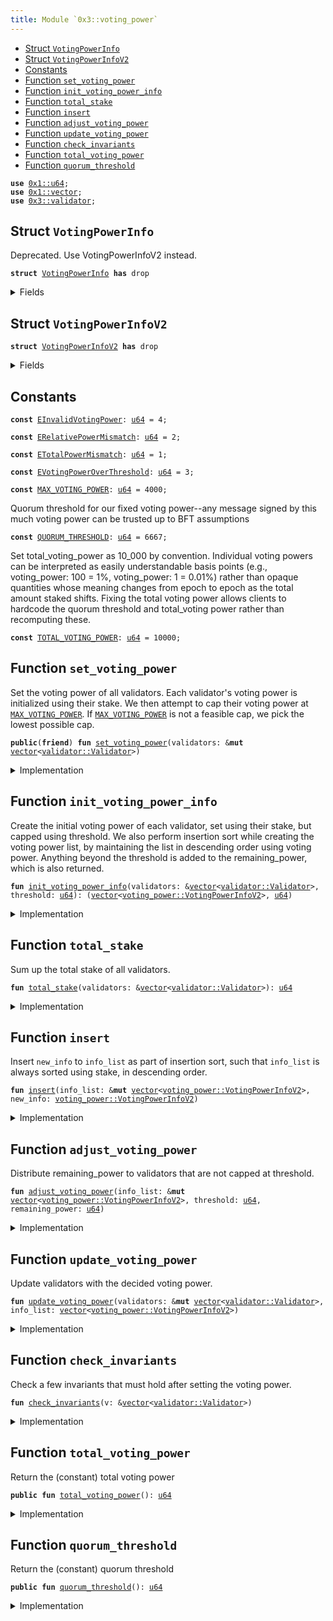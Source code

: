 ```yaml
---
title: Module `0x3::voting_power`
---
```




-  [Struct `VotingPowerInfo`](#0x3_voting_power_VotingPowerInfo)
-  [Struct `VotingPowerInfoV2`](#0x3_voting_power_VotingPowerInfoV2)
-  [Constants](#@Constants_0)
-  [Function `set_voting_power`](#0x3_voting_power_set_voting_power)
-  [Function `init_voting_power_info`](#0x3_voting_power_init_voting_power_info)
-  [Function `total_stake`](#0x3_voting_power_total_stake)
-  [Function `insert`](#0x3_voting_power_insert)
-  [Function `adjust_voting_power`](#0x3_voting_power_adjust_voting_power)
-  [Function `update_voting_power`](#0x3_voting_power_update_voting_power)
-  [Function `check_invariants`](#0x3_voting_power_check_invariants)
-  [Function `total_voting_power`](#0x3_voting_power_total_voting_power)
-  [Function `quorum_threshold`](#0x3_voting_power_quorum_threshold)


<pre><code><b>use</b> <a href="../move-stdlib/u64.md#0x1_u64">0x1::u64</a>;
<b>use</b> <a href="../move-stdlib/vector.md#0x1_vector">0x1::vector</a>;
<b>use</b> <a href="validator.md#0x3_validator">0x3::validator</a>;
</code></pre>



<a name="0x3_voting_power_VotingPowerInfo"></a>

## Struct `VotingPowerInfo`

Deprecated. Use VotingPowerInfoV2 instead.


<pre><code><b>struct</b> <a href="voting_power.md#0x3_voting_power_VotingPowerInfo">VotingPowerInfo</a> <b>has</b> drop
</code></pre>



<details>
<summary>Fields</summary>


<dl>
<dt>
<code>validator_index: <a href="../move-stdlib/u64.md#0x1_u64">u64</a></code>
</dt>
<dd>

</dd>
<dt>
<code><a href="voting_power.md#0x3_voting_power">voting_power</a>: <a href="../move-stdlib/u64.md#0x1_u64">u64</a></code>
</dt>
<dd>

</dd>
</dl>


</details>

<a name="0x3_voting_power_VotingPowerInfoV2"></a>

## Struct `VotingPowerInfoV2`



<pre><code><b>struct</b> <a href="voting_power.md#0x3_voting_power_VotingPowerInfoV2">VotingPowerInfoV2</a> <b>has</b> drop
</code></pre>



<details>
<summary>Fields</summary>


<dl>
<dt>
<code>validator_index: <a href="../move-stdlib/u64.md#0x1_u64">u64</a></code>
</dt>
<dd>

</dd>
<dt>
<code><a href="voting_power.md#0x3_voting_power">voting_power</a>: <a href="../move-stdlib/u64.md#0x1_u64">u64</a></code>
</dt>
<dd>

</dd>
<dt>
<code>stake: <a href="../move-stdlib/u64.md#0x1_u64">u64</a></code>
</dt>
<dd>

</dd>
</dl>


</details>

<a name="@Constants_0"></a>

## Constants


<a name="0x3_voting_power_EInvalidVotingPower"></a>



<pre><code><b>const</b> <a href="voting_power.md#0x3_voting_power_EInvalidVotingPower">EInvalidVotingPower</a>: <a href="../move-stdlib/u64.md#0x1_u64">u64</a> = 4;
</code></pre>



<a name="0x3_voting_power_ERelativePowerMismatch"></a>



<pre><code><b>const</b> <a href="voting_power.md#0x3_voting_power_ERelativePowerMismatch">ERelativePowerMismatch</a>: <a href="../move-stdlib/u64.md#0x1_u64">u64</a> = 2;
</code></pre>



<a name="0x3_voting_power_ETotalPowerMismatch"></a>



<pre><code><b>const</b> <a href="voting_power.md#0x3_voting_power_ETotalPowerMismatch">ETotalPowerMismatch</a>: <a href="../move-stdlib/u64.md#0x1_u64">u64</a> = 1;
</code></pre>



<a name="0x3_voting_power_EVotingPowerOverThreshold"></a>



<pre><code><b>const</b> <a href="voting_power.md#0x3_voting_power_EVotingPowerOverThreshold">EVotingPowerOverThreshold</a>: <a href="../move-stdlib/u64.md#0x1_u64">u64</a> = 3;
</code></pre>



<a name="0x3_voting_power_MAX_VOTING_POWER"></a>



<pre><code><b>const</b> <a href="voting_power.md#0x3_voting_power_MAX_VOTING_POWER">MAX_VOTING_POWER</a>: <a href="../move-stdlib/u64.md#0x1_u64">u64</a> = 4000;
</code></pre>



<a name="0x3_voting_power_QUORUM_THRESHOLD"></a>

Quorum threshold for our fixed voting power--any message signed by this much voting power can be trusted
up to BFT assumptions


<pre><code><b>const</b> <a href="voting_power.md#0x3_voting_power_QUORUM_THRESHOLD">QUORUM_THRESHOLD</a>: <a href="../move-stdlib/u64.md#0x1_u64">u64</a> = 6667;
</code></pre>



<a name="0x3_voting_power_TOTAL_VOTING_POWER"></a>

Set total_voting_power as 10_000 by convention. Individual voting powers can be interpreted
as easily understandable basis points (e.g., voting_power: 100 = 1%, voting_power: 1 = 0.01%) rather than
opaque quantities whose meaning changes from epoch to epoch as the total amount staked shifts.
Fixing the total voting power allows clients to hardcode the quorum threshold and total_voting power rather
than recomputing these.


<pre><code><b>const</b> <a href="voting_power.md#0x3_voting_power_TOTAL_VOTING_POWER">TOTAL_VOTING_POWER</a>: <a href="../move-stdlib/u64.md#0x1_u64">u64</a> = 10000;
</code></pre>



<a name="0x3_voting_power_set_voting_power"></a>

## Function `set_voting_power`

Set the voting power of all validators.
Each validator's voting power is initialized using their stake. We then attempt to cap their voting power
at <code><a href="voting_power.md#0x3_voting_power_MAX_VOTING_POWER">MAX_VOTING_POWER</a></code>. If <code><a href="voting_power.md#0x3_voting_power_MAX_VOTING_POWER">MAX_VOTING_POWER</a></code> is not a feasible cap, we pick the lowest possible cap.


<pre><code><b>public</b>(<b>friend</b>) <b>fun</b> <a href="voting_power.md#0x3_voting_power_set_voting_power">set_voting_power</a>(validators: &<b>mut</b> <a href="../move-stdlib/vector.md#0x1_vector">vector</a>&lt;<a href="validator.md#0x3_validator_Validator">validator::Validator</a>&gt;)
</code></pre>



<details>
<summary>Implementation</summary>


<pre><code><b>public</b>(package) <b>fun</b> <a href="voting_power.md#0x3_voting_power_set_voting_power">set_voting_power</a>(validators: &<b>mut</b> <a href="../move-stdlib/vector.md#0x1_vector">vector</a>&lt;Validator&gt;) {
    // If threshold_pct is too small, it's possible that even when all validators reach the threshold we still don't
    // have 100%. So we bound the threshold_pct <b>to</b> be always enough <b>to</b> find a solution.
    <b>let</b> threshold = <a href="voting_power.md#0x3_voting_power_TOTAL_VOTING_POWER">TOTAL_VOTING_POWER</a>.<b>min</b>(
        <a href="voting_power.md#0x3_voting_power_MAX_VOTING_POWER">MAX_VOTING_POWER</a>.max(<a href="voting_power.md#0x3_voting_power_TOTAL_VOTING_POWER">TOTAL_VOTING_POWER</a>.divide_and_round_up(validators.length())),
    );
    <b>let</b> (<b>mut</b> info_list, remaining_power) = <a href="voting_power.md#0x3_voting_power_init_voting_power_info">init_voting_power_info</a>(validators, threshold);
    <a href="voting_power.md#0x3_voting_power_adjust_voting_power">adjust_voting_power</a>(&<b>mut</b> info_list, threshold, remaining_power);
    <a href="voting_power.md#0x3_voting_power_update_voting_power">update_voting_power</a>(validators, info_list);
    <a href="voting_power.md#0x3_voting_power_check_invariants">check_invariants</a>(validators);
}
</code></pre>



</details>

<a name="0x3_voting_power_init_voting_power_info"></a>

## Function `init_voting_power_info`

Create the initial voting power of each validator, set using their stake, but capped using threshold.
We also perform insertion sort while creating the voting power list, by maintaining the list in
descending order using voting power.
Anything beyond the threshold is added to the remaining_power, which is also returned.


<pre><code><b>fun</b> <a href="voting_power.md#0x3_voting_power_init_voting_power_info">init_voting_power_info</a>(validators: &<a href="../move-stdlib/vector.md#0x1_vector">vector</a>&lt;<a href="validator.md#0x3_validator_Validator">validator::Validator</a>&gt;, threshold: <a href="../move-stdlib/u64.md#0x1_u64">u64</a>): (<a href="../move-stdlib/vector.md#0x1_vector">vector</a>&lt;<a href="voting_power.md#0x3_voting_power_VotingPowerInfoV2">voting_power::VotingPowerInfoV2</a>&gt;, <a href="../move-stdlib/u64.md#0x1_u64">u64</a>)
</code></pre>



<details>
<summary>Implementation</summary>


<pre><code><b>fun</b> <a href="voting_power.md#0x3_voting_power_init_voting_power_info">init_voting_power_info</a>(
    validators: &<a href="../move-stdlib/vector.md#0x1_vector">vector</a>&lt;Validator&gt;,
    threshold: <a href="../move-stdlib/u64.md#0x1_u64">u64</a>,
): (<a href="../move-stdlib/vector.md#0x1_vector">vector</a>&lt;<a href="voting_power.md#0x3_voting_power_VotingPowerInfoV2">VotingPowerInfoV2</a>&gt;, <a href="../move-stdlib/u64.md#0x1_u64">u64</a>) {
    <b>let</b> total_stake = <a href="voting_power.md#0x3_voting_power_total_stake">total_stake</a>(validators);
    <b>let</b> <b>mut</b> i = 0;
    <b>let</b> len = validators.length();
    <b>let</b> <b>mut</b> total_power = 0;
    <b>let</b> <b>mut</b> result = <a href="../move-stdlib/vector.md#0x1_vector">vector</a>[];
    <b>while</b> (i &lt; len) {
        <b>let</b> <a href="validator.md#0x3_validator">validator</a> = &validators[i];
        <b>let</b> stake = <a href="validator.md#0x3_validator">validator</a>.<a href="voting_power.md#0x3_voting_power_total_stake">total_stake</a>();
        <b>let</b> adjusted_stake = stake <b>as</b> u128 * (<a href="voting_power.md#0x3_voting_power_TOTAL_VOTING_POWER">TOTAL_VOTING_POWER</a> <b>as</b> u128) / (total_stake <b>as</b> u128);
        <b>let</b> <a href="voting_power.md#0x3_voting_power">voting_power</a> = (adjusted_stake <b>as</b> <a href="../move-stdlib/u64.md#0x1_u64">u64</a>).<b>min</b>(threshold);
        <b>let</b> info = <a href="voting_power.md#0x3_voting_power_VotingPowerInfoV2">VotingPowerInfoV2</a> {
            validator_index: i,
            <a href="voting_power.md#0x3_voting_power">voting_power</a>,
            stake,
        };
        <a href="voting_power.md#0x3_voting_power_insert">insert</a>(&<b>mut</b> result, info);
        total_power = total_power + <a href="voting_power.md#0x3_voting_power">voting_power</a>;
        i = i + 1;
    };
    (result, <a href="voting_power.md#0x3_voting_power_TOTAL_VOTING_POWER">TOTAL_VOTING_POWER</a> - total_power)
}
</code></pre>



</details>

<a name="0x3_voting_power_total_stake"></a>

## Function `total_stake`

Sum up the total stake of all validators.


<pre><code><b>fun</b> <a href="voting_power.md#0x3_voting_power_total_stake">total_stake</a>(validators: &<a href="../move-stdlib/vector.md#0x1_vector">vector</a>&lt;<a href="validator.md#0x3_validator_Validator">validator::Validator</a>&gt;): <a href="../move-stdlib/u64.md#0x1_u64">u64</a>
</code></pre>



<details>
<summary>Implementation</summary>


<pre><code><b>fun</b> <a href="voting_power.md#0x3_voting_power_total_stake">total_stake</a>(validators: &<a href="../move-stdlib/vector.md#0x1_vector">vector</a>&lt;Validator&gt;): <a href="../move-stdlib/u64.md#0x1_u64">u64</a> {
    <b>let</b> <b>mut</b> i = 0;
    <b>let</b> len = validators.length();
    <b>let</b> <b>mut</b> total_stake =0 ;
    <b>while</b> (i &lt; len) {
        total_stake = total_stake + validators[i].<a href="voting_power.md#0x3_voting_power_total_stake">total_stake</a>();
        i = i + 1;
    };
    total_stake
}
</code></pre>



</details>

<a name="0x3_voting_power_insert"></a>

## Function `insert`

Insert <code>new_info</code> to <code>info_list</code> as part of insertion sort, such that <code>info_list</code> is always sorted
using stake, in descending order.


<pre><code><b>fun</b> <a href="voting_power.md#0x3_voting_power_insert">insert</a>(info_list: &<b>mut</b> <a href="../move-stdlib/vector.md#0x1_vector">vector</a>&lt;<a href="voting_power.md#0x3_voting_power_VotingPowerInfoV2">voting_power::VotingPowerInfoV2</a>&gt;, new_info: <a href="voting_power.md#0x3_voting_power_VotingPowerInfoV2">voting_power::VotingPowerInfoV2</a>)
</code></pre>



<details>
<summary>Implementation</summary>


<pre><code><b>fun</b> <a href="voting_power.md#0x3_voting_power_insert">insert</a>(info_list: &<b>mut</b> <a href="../move-stdlib/vector.md#0x1_vector">vector</a>&lt;<a href="voting_power.md#0x3_voting_power_VotingPowerInfoV2">VotingPowerInfoV2</a>&gt;, new_info: <a href="voting_power.md#0x3_voting_power_VotingPowerInfoV2">VotingPowerInfoV2</a>) {
    <b>let</b> <b>mut</b> i = 0;
    <b>let</b> len = info_list.length();
    <b>while</b> (i &lt; len && info_list[i].stake &gt; new_info.stake) {
        i = i + 1;
    };
    info_list.<a href="voting_power.md#0x3_voting_power_insert">insert</a>(new_info, i);
}
</code></pre>



</details>

<a name="0x3_voting_power_adjust_voting_power"></a>

## Function `adjust_voting_power`

Distribute remaining_power to validators that are not capped at threshold.


<pre><code><b>fun</b> <a href="voting_power.md#0x3_voting_power_adjust_voting_power">adjust_voting_power</a>(info_list: &<b>mut</b> <a href="../move-stdlib/vector.md#0x1_vector">vector</a>&lt;<a href="voting_power.md#0x3_voting_power_VotingPowerInfoV2">voting_power::VotingPowerInfoV2</a>&gt;, threshold: <a href="../move-stdlib/u64.md#0x1_u64">u64</a>, remaining_power: <a href="../move-stdlib/u64.md#0x1_u64">u64</a>)
</code></pre>



<details>
<summary>Implementation</summary>


<pre><code><b>fun</b> <a href="voting_power.md#0x3_voting_power_adjust_voting_power">adjust_voting_power</a>(info_list: &<b>mut</b> <a href="../move-stdlib/vector.md#0x1_vector">vector</a>&lt;<a href="voting_power.md#0x3_voting_power_VotingPowerInfoV2">VotingPowerInfoV2</a>&gt;, threshold: <a href="../move-stdlib/u64.md#0x1_u64">u64</a>, <b>mut</b> remaining_power: <a href="../move-stdlib/u64.md#0x1_u64">u64</a>) {
    <b>let</b> <b>mut</b> i = 0;
    <b>let</b> len = info_list.length();
    <b>while</b> (i &lt; len && remaining_power &gt; 0) {
        <b>let</b> v = &<b>mut</b> info_list[i];
        // planned is the amount of extra power we want <b>to</b> distribute <b>to</b> this <a href="validator.md#0x3_validator">validator</a>.
        <b>let</b> planned = remaining_power.divide_and_round_up(len - i);
        // target is the targeting power this <a href="validator.md#0x3_validator">validator</a> will reach, capped by threshold.
        <b>let</b> target = threshold.<b>min</b>(v.<a href="voting_power.md#0x3_voting_power">voting_power</a> + planned);
        // actual is the actual amount of power we will be distributing <b>to</b> this <a href="validator.md#0x3_validator">validator</a>.
        <b>let</b> actual = remaining_power.<b>min</b>(target - v.<a href="voting_power.md#0x3_voting_power">voting_power</a>);
        v.<a href="voting_power.md#0x3_voting_power">voting_power</a> = v.<a href="voting_power.md#0x3_voting_power">voting_power</a> + actual;
        <b>assert</b>!(v.<a href="voting_power.md#0x3_voting_power">voting_power</a> &lt;= threshold, <a href="voting_power.md#0x3_voting_power_EVotingPowerOverThreshold">EVotingPowerOverThreshold</a>);
        remaining_power = remaining_power - actual;
        i = i + 1;
    };
    <b>assert</b>!(remaining_power == 0, <a href="voting_power.md#0x3_voting_power_ETotalPowerMismatch">ETotalPowerMismatch</a>);
}
</code></pre>



</details>

<a name="0x3_voting_power_update_voting_power"></a>

## Function `update_voting_power`

Update validators with the decided voting power.


<pre><code><b>fun</b> <a href="voting_power.md#0x3_voting_power_update_voting_power">update_voting_power</a>(validators: &<b>mut</b> <a href="../move-stdlib/vector.md#0x1_vector">vector</a>&lt;<a href="validator.md#0x3_validator_Validator">validator::Validator</a>&gt;, info_list: <a href="../move-stdlib/vector.md#0x1_vector">vector</a>&lt;<a href="voting_power.md#0x3_voting_power_VotingPowerInfoV2">voting_power::VotingPowerInfoV2</a>&gt;)
</code></pre>



<details>
<summary>Implementation</summary>


<pre><code><b>fun</b> <a href="voting_power.md#0x3_voting_power_update_voting_power">update_voting_power</a>(validators: &<b>mut</b> <a href="../move-stdlib/vector.md#0x1_vector">vector</a>&lt;Validator&gt;, <b>mut</b> info_list: <a href="../move-stdlib/vector.md#0x1_vector">vector</a>&lt;<a href="voting_power.md#0x3_voting_power_VotingPowerInfoV2">VotingPowerInfoV2</a>&gt;) {
    <b>while</b> (info_list.length() != 0) {
        <b>let</b> <a href="voting_power.md#0x3_voting_power_VotingPowerInfoV2">VotingPowerInfoV2</a> {
            validator_index,
            <a href="voting_power.md#0x3_voting_power">voting_power</a>,
            stake: _,
        } = info_list.pop_back();
        <b>let</b> v = &<b>mut</b> validators[validator_index];
        v.<a href="voting_power.md#0x3_voting_power_set_voting_power">set_voting_power</a>(<a href="voting_power.md#0x3_voting_power">voting_power</a>);
    };
    info_list.destroy_empty();
}
</code></pre>



</details>

<a name="0x3_voting_power_check_invariants"></a>

## Function `check_invariants`

Check a few invariants that must hold after setting the voting power.


<pre><code><b>fun</b> <a href="voting_power.md#0x3_voting_power_check_invariants">check_invariants</a>(v: &<a href="../move-stdlib/vector.md#0x1_vector">vector</a>&lt;<a href="validator.md#0x3_validator_Validator">validator::Validator</a>&gt;)
</code></pre>



<details>
<summary>Implementation</summary>


<pre><code><b>fun</b> <a href="voting_power.md#0x3_voting_power_check_invariants">check_invariants</a>(v: &<a href="../move-stdlib/vector.md#0x1_vector">vector</a>&lt;Validator&gt;) {
    // First check that the total voting power must be <a href="voting_power.md#0x3_voting_power_TOTAL_VOTING_POWER">TOTAL_VOTING_POWER</a>.
    <b>let</b> <b>mut</b> i = 0;
    <b>let</b> len = v.length();
    <b>let</b> <b>mut</b> total = 0;
    <b>while</b> (i &lt; len) {
        <b>let</b> <a href="voting_power.md#0x3_voting_power">voting_power</a> = v[i].<a href="voting_power.md#0x3_voting_power">voting_power</a>();
        <b>assert</b>!(<a href="voting_power.md#0x3_voting_power">voting_power</a> &gt; 0, <a href="voting_power.md#0x3_voting_power_EInvalidVotingPower">EInvalidVotingPower</a>);
        total = total + <a href="voting_power.md#0x3_voting_power">voting_power</a>;
        i = i + 1;
    };
    <b>assert</b>!(total == <a href="voting_power.md#0x3_voting_power_TOTAL_VOTING_POWER">TOTAL_VOTING_POWER</a>, <a href="voting_power.md#0x3_voting_power_ETotalPowerMismatch">ETotalPowerMismatch</a>);

    // Second check that <b>if</b> <a href="validator.md#0x3_validator">validator</a> A's stake is larger than B's stake, A's voting power must be no less
    // than B's voting power; similarly, <b>if</b> A's stake is less than B's stake, A's voting power must be no larger
    // than B's voting power.
    <b>let</b> <b>mut</b> a = 0;
    <b>while</b> (a &lt; len) {
        <b>let</b> <b>mut</b> b = a + 1;
        <b>while</b> (b &lt; len) {
            <b>let</b> validator_a = &v[a];
            <b>let</b> validator_b = &v[b];
            <b>let</b> stake_a = validator_a.<a href="voting_power.md#0x3_voting_power_total_stake">total_stake</a>();
            <b>let</b> stake_b = validator_b.<a href="voting_power.md#0x3_voting_power_total_stake">total_stake</a>();
            <b>let</b> power_a = validator_a.<a href="voting_power.md#0x3_voting_power">voting_power</a>();
            <b>let</b> power_b = validator_b.<a href="voting_power.md#0x3_voting_power">voting_power</a>();
            <b>if</b> (stake_a &gt; stake_b) {
                <b>assert</b>!(power_a &gt;= power_b, <a href="voting_power.md#0x3_voting_power_ERelativePowerMismatch">ERelativePowerMismatch</a>);
            };
            <b>if</b> (stake_a &lt; stake_b) {
                <b>assert</b>!(power_a &lt;= power_b, <a href="voting_power.md#0x3_voting_power_ERelativePowerMismatch">ERelativePowerMismatch</a>);
            };
            b = b + 1;
        };
        a = a + 1;
    }
}
</code></pre>



</details>

<a name="0x3_voting_power_total_voting_power"></a>

## Function `total_voting_power`

Return the (constant) total voting power


<pre><code><b>public</b> <b>fun</b> <a href="voting_power.md#0x3_voting_power_total_voting_power">total_voting_power</a>(): <a href="../move-stdlib/u64.md#0x1_u64">u64</a>
</code></pre>



<details>
<summary>Implementation</summary>


<pre><code><b>public</b> <b>fun</b> <a href="voting_power.md#0x3_voting_power_total_voting_power">total_voting_power</a>(): <a href="../move-stdlib/u64.md#0x1_u64">u64</a> {
    <a href="voting_power.md#0x3_voting_power_TOTAL_VOTING_POWER">TOTAL_VOTING_POWER</a>
}
</code></pre>



</details>

<a name="0x3_voting_power_quorum_threshold"></a>

## Function `quorum_threshold`

Return the (constant) quorum threshold


<pre><code><b>public</b> <b>fun</b> <a href="voting_power.md#0x3_voting_power_quorum_threshold">quorum_threshold</a>(): <a href="../move-stdlib/u64.md#0x1_u64">u64</a>
</code></pre>



<details>
<summary>Implementation</summary>


<pre><code><b>public</b> <b>fun</b> <a href="voting_power.md#0x3_voting_power_quorum_threshold">quorum_threshold</a>(): <a href="../move-stdlib/u64.md#0x1_u64">u64</a> {
    <a href="voting_power.md#0x3_voting_power_QUORUM_THRESHOLD">QUORUM_THRESHOLD</a>
}
</code></pre>



</details>
